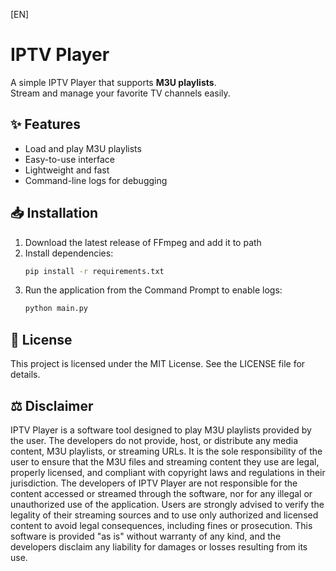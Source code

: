 [EN]

# IPTV Player

A simple IPTV Player that supports **M3U playlists**.  
Stream and manage your favorite TV channels easily.

## ✨ Features
- Load and play M3U playlists
- Easy-to-use interface
- Lightweight and fast
- Command-line logs for debugging

## 📥 Installation
1. Download the latest release of FFmpeg and add it to path
2. Install dependencies:
   ```bash
   pip install -r requirements.txt
3. Run the application from the Command Prompt to enable logs:
   ```bash
   python main.py

## 📜 License
This project is licensed under the MIT License.
See the LICENSE file for details.

## ⚖️ Disclaimer
IPTV Player is a software tool designed to play M3U playlists provided by the user. The developers do not provide, host, or distribute any media content, M3U playlists, or streaming URLs. It is the sole responsibility of the user to ensure that the M3U files and streaming content they use are legal, properly licensed, and compliant with copyright laws and regulations in their jurisdiction. The developers of IPTV Player are not responsible for the content accessed or streamed through the software, nor for any illegal or unauthorized use of the application. Users are strongly advised to verify the legality of their streaming sources and to use only authorized and licensed content to avoid legal consequences, including fines or prosecution. This software is provided "as is" without warranty of any kind, and the developers disclaim any liability for damages or losses resulting from its use.
